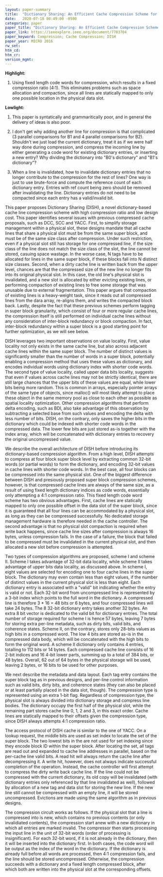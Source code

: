 ```yaml
---
layout: paper-summary
title:  "Dictionary Sharing: An Efficient Cache Compression Scheme for Compressed Caches"
date:   2020-07-18 00:49:00 -0500
categories: paper
paper_title: "Dictionary Sharing: An Efficient Cache Compression Scheme for Compressed Caches"
paper_link: https://ieeexplore.ieee.org/document/7783704
paper_keyword: Compression; Cache Compression; DISH
paper_year: MICRO 2016
rw_set:
htm_cd:
htm_cr:
version_mgmt:
---
```


**Highlight:**

1. Using fixed length code words for compression, which results in a fixed compression ratio (4:1). This eliminates problems
   such as space allocation and compaction, since all lines are statically mapped to only one possible location in the 
   physical data slot.

**Lowlight:**

1. This paper is syntatically and grammaritically poor, and in general the delivery of ideas is also poor.
   
2. I don't get why adding another line for compression is that complicated (3 parallel comparisons for B1 and 4 parallel 
   comparisons for B2). Shouldn't we just load the current 
   dictionary, treat it as if we were half way done during compression, and compress the incoming line by either
   generating a code word for existing dictionary entries, or inserting a new entry?
   Why dividing the dictionary into "B0's dictionary" and "B1's dictionary"?

3. When a line is invalidated, how to invalidate dictionary entries that no longer contribute to the compression for the 
   rest of lines?
   One way is just to use brute-force and compute the reference count of each dictionary entry. Entries with ref count
   being zero should be removed after invalidating the line. Dictionary entries do not need to be compacted since 
   each entry has a valid/invalid bit.

This paper proposes Dictionary Sharing (DISH), a novel dictionary-based cache line compression scheme with high compression
ratio and low design cost. This paper identifies several issues with previous compressed cache proposals, such as DCC, 
SCC and YACC. First, to simplify storage management within a physical slot, these designs mandate that all cache lines
that share a physical slot must be from the same super block, and must be of the same size class after compression. 
Under such restriction, even if a physical slot still has storage for one compressed line, if the size class of the line
does not match the size class of the slot, the line cannot be stored, casuing space wastage. In the worse case, N tags
have to be allocated for lines in the same super block, if these blocks fall into N distinct size classes.
Second, when a dirty cache line is written back from the upper level, chances are that the compressed size of the new 
line no longer fits into its original physical slot. In this case, the old line's physical slot is invalidated, and 
a new slot is allocated by either evicting existing lines, or performing compaction of existing lines to free some 
storage that was unusable due to external fragmentation. This paper argues that compaction of existing lines is a heavy-weight
task, since it reads out all compressed lines from the dara array, re-aligns them, and writes the compacted block back.
Lastly, despite the fact that these previous schemes perform tagging in super block granularity, which consist of four or 
more regular cache lines, the compression itself is still performed on individual cache lines without any consideration 
of inter-block redundancy or block compaction. In fact, inter-block redundancy within a super block is a good starting 
point for further optimization, as we will see below.

DISH leverages two important observations on value locality. First, value locality not only exists in the same cache
line, but also across adjacent cache lines within the same super block. The number of distinct values is significantly
smaller than the number of words in a super block, potentially enabling a compression method that uses these values
as dictionary, and encodes individual words using dictionary index with shorter code words. 
The second type of value locality, called upper data bits locality, suggests that even if values across cache lines
may not be strictly identical, there are still large chances that the upper bits of these values are equal, while lower
bits being more random. This is common in arrays, especially pointer arrays of the same type of objects, since 
malloc() will most likely attempt to place these object in the same memory pool as close to each other as possible as 
spatial locality optimization. 
Other compression algorithms that perform delta encoding, such as BDI, also take advantage of this observation by subtracting 
a selected base from such values and encoding the delta with less number of bits. DISH, on the contrary, only saves the 
higher bits in the dictionary which could be indexed with shorter code words in the compressed data. The lower few bits 
are just stored as-is together with the index array, which will be concatenated with dictionary entries to recovery the 
original uncompressed value.

We describe the overall architecture of DISH before introducing its dictionary-based compression algorithm. From a high
level, DISH attempts to compress at four block super block level by extracting common 32-bit words (or partial words) to 
form the dictionary, and encoding 32-bit values in cache lines with shorter code words. In the best case, all four blocks
can be compressed into the same physical slot. One of the biggest difference between DISH and presiously proposed super 
block compression schemes, however, is that compressed cache lines are always of the same size, as a result of using 
fixed length dictionary indices as code words, essentially only attempting a 4:1 compression ratio. 
This fixed length code word scheme has two obvious advantages. First, cache lines are statically mapped to only one possible
offset in the data slot of the super block, since it is guaranteed that all four lines can be accommodated by a physical slot,
as long as they can be compressed successfully. No dedicated storage management hardware is therefore needed in the cache 
controller.
The second advantage is that no physical slot compaction is required when write back happens, since cache line sizes 
after compression is always 16 bytes, unless compression fails. In the case of a failure, the block that failed to be 
compressed must be invalidated in the current physical slot, and then allocated a new slot before compression is attempted.

Two types of compression algorithms are proposed, scheme I and scheme II. Scheme I takes advantage of 32-bit data locality,
while scheme II takes advantage of upper bits data locality, as discussed above. 
In scheme I, eight values are selected for encoding one to four cache lines in the super block. The dictionary may even
contain less than eight values, if the number of distinct values in the current physical slot is less than eight.
Each dictionary entry is associated with a "valid" bit indicating whether the entry is valid or not.
Each 32-bit word from uncompressed line is represented by a 3-bit index which points to the full word in the dictionary.
A compressed line is therefore 3 * 16 = 48 bits or 6 bytes, and four compressed lines will take 24 bytes. The 8 32-bit
dictionary entry takes another 32 bytes. An extra 8 bit vector is dedicated to the valid bit for dictionary entries.
The total number of storage required for scheme I is hence 57 bytes, leaving 7 bytes for storing extra per-line 
metadata, such as dirty bits, valid bits, and coherence states.
Scheme II, on the contrary, stores only 28-bits values as high bits in a compressed word. The low 4 bits are stored as-is
in the compressed data body, which will be concatenated with the high bits to form the original word. 
A scheme II dictionary only contains 4 entries, totalling to 112 bits or 14 bytes. Each compressed cache line consists of
16 2-bit indices and 16 4-bit lower parts, summing up to a total of 384 bits, or 48 bytes. Overall, 62 out of 64 bytes 
in the physical storage will be used, leaving 2 bytes, or 16 bits to be used for other purposes.

We next describe the metadata and data layout. Each tag entry contains the super block tag as in previous designs,
and per-line control information such as valid bits, dirty bits, and coherence states (they can also be placed or at least
partially placed in the data slot, though). The compression type is represented using an extra 1-bit flag. 
Regardless of compression type, the physical slot is always divided into dictionary storage and compress line bodies.
The dictionary occupy the first half of the physical slot, while the remaining part stores cache line 0, 1, 2 and 3,
in this exact order. Cache lines are statically mapped to their offsets given the compression type, since DISH
always attempts 4:1 compression ratio.

The access protocol of DISH cache is similar to the one of YACC. On a lookup request, the middle bits are used as set
index to locate the set of the super block. The two lowest bits in the are not used for set indexing since they encode
block ID within the super block. After locating the set, all tags are read out and expanded to cache line addresses in 
parallel, based on the per-cache line valid bits. A read hit will always return the cache line after decompressing it.
A write hit, however, does not always indicate successful completion of the operation. Instead, the cache controller will
first attempt to compress the dirty write back cache line. If the line could not be compressed with the current dictionary,
its old copy will be invalidated (with dictionary entries only referenced by that line invalidated as well), followed by
allocation of a new tag and data slot for storing the new line. If the new line still cannot be compressed with an
empty line, it will be stored uncompressed. Evictions are made using the same algorithm as in previous designs.

The compression circult works as follows. If the physical slot that a line is compressed into is new, which contains no
previous contents (or only invalidiated contents), the compression start anew with a new dictionary in which all
entries are marked invalid. The compressor then starts processing the input line in the unit of 32-bit words (order
of processing is insignificant). For each 32-bit word, if it is not already in the dictionary, then it will be inserted
into the dictionary first. In both cases, the code word will be output as the index of the word in the dictionary.
If the dictionary is already full before all words are processed, then 4:1 compression fails, and the line should be 
stored uncompressed. Otherwise, the compression succeeds with a dictionary and a fixed length compressed block, after
which both are written into the physical slot at the corresponding offsets.

